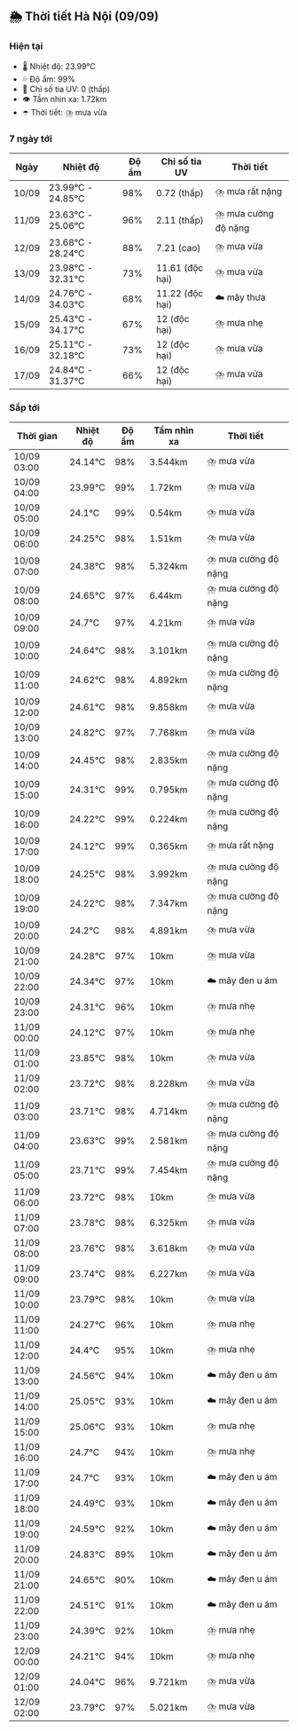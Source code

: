 ## 🌦️ Thời tiết Hà Nội (09/09)

### Hiện tại

- 🌡️ Nhiệt độ: 23.99℃
- 💦 Độ ẩm: 99%
- 🌟 Chỉ số tia UV: 0 (thấp)
- 👁️ Tầm nhìn xa: 1.72km
- ☂️ Thời tiết: ⛈️ mưa vừa

### 7 ngày tới

| Ngày | Nhiệt độ | Độ ẩm | Chỉ số tia UV | Thời tiết |
| --- | --- | --- | --- | --- |
| 10/09 | 23.99℃ - 24.85℃ | 98% | 0.72 (thấp) | ⛈️ mưa rất nặng |
| 11/09 | 23.63℃ - 25.06℃ | 96% | 2.11 (thấp) | ⛈️ mưa cường độ nặng |
| 12/09 | 23.68℃ - 28.24℃ | 88% | 7.21 (cao) | ⛈️ mưa vừa |
| 13/09 | 23.98℃ - 32.31℃ | 73% | 11.61 (độc hại) | ⛈️ mưa vừa |
| 14/09 | 24.76℃ - 34.03℃ | 68% | 11.22 (độc hại) | ☁️ mây thưa |
| 15/09 | 25.43℃ - 34.17℃ | 67% | 12 (độc hại) | ⛈️ mưa nhẹ |
| 16/09 | 25.11℃ - 32.18℃ | 73% | 12 (độc hại) | ⛈️ mưa vừa |
| 17/09 | 24.84℃ - 31.37℃ | 66% | 12 (độc hại) | ⛈️ mưa vừa |

### Sắp tới

| Thời gian | Nhiệt độ | Độ ẩm | Tầm nhìn xa | Thời tiết |
| --- | --- | --- | --- | --- |
| 10/09 03:00 | 24.14℃ | 98% | 3.544km | ⛈️ mưa vừa |
| 10/09 04:00 | 23.99℃ | 99% | 1.72km | ⛈️ mưa vừa |
| 10/09 05:00 | 24.1℃ | 99% | 0.54km | ⛈️ mưa vừa |
| 10/09 06:00 | 24.25℃ | 98% | 1.51km | ⛈️ mưa vừa |
| 10/09 07:00 | 24.38℃ | 98% | 5.324km | ⛈️ mưa cường độ nặng |
| 10/09 08:00 | 24.65℃ | 97% | 6.44km | ⛈️ mưa cường độ nặng |
| 10/09 09:00 | 24.7℃ | 97% | 4.21km | ⛈️ mưa vừa |
| 10/09 10:00 | 24.64℃ | 98% | 3.101km | ⛈️ mưa cường độ nặng |
| 10/09 11:00 | 24.62℃ | 98% | 4.892km | ⛈️ mưa cường độ nặng |
| 10/09 12:00 | 24.61℃ | 98% | 9.858km | ⛈️ mưa vừa |
| 10/09 13:00 | 24.82℃ | 97% | 7.768km | ⛈️ mưa vừa |
| 10/09 14:00 | 24.45℃ | 98% | 2.835km | ⛈️ mưa cường độ nặng |
| 10/09 15:00 | 24.31℃ | 99% | 0.795km | ⛈️ mưa cường độ nặng |
| 10/09 16:00 | 24.22℃ | 99% | 0.224km | ⛈️ mưa cường độ nặng |
| 10/09 17:00 | 24.12℃ | 99% | 0.365km | ⛈️ mưa rất nặng |
| 10/09 18:00 | 24.25℃ | 98% | 3.992km | ⛈️ mưa cường độ nặng |
| 10/09 19:00 | 24.22℃ | 98% | 7.347km | ⛈️ mưa cường độ nặng |
| 10/09 20:00 | 24.2℃ | 98% | 4.891km | ⛈️ mưa vừa |
| 10/09 21:00 | 24.28℃ | 97% | 10km | ⛈️ mưa vừa |
| 10/09 22:00 | 24.34℃ | 97% | 10km | ☁️ mây đen u ám |
| 10/09 23:00 | 24.31℃ | 96% | 10km | ⛈️ mưa nhẹ |
| 11/09 00:00 | 24.12℃ | 97% | 10km | ⛈️ mưa nhẹ |
| 11/09 01:00 | 23.85℃ | 98% | 10km | ⛈️ mưa vừa |
| 11/09 02:00 | 23.72℃ | 98% | 8.228km | ⛈️ mưa vừa |
| 11/09 03:00 | 23.71℃ | 98% | 4.714km | ⛈️ mưa cường độ nặng |
| 11/09 04:00 | 23.63℃ | 99% | 2.581km | ⛈️ mưa cường độ nặng |
| 11/09 05:00 | 23.71℃ | 99% | 7.454km | ⛈️ mưa cường độ nặng |
| 11/09 06:00 | 23.72℃ | 98% | 10km | ⛈️ mưa vừa |
| 11/09 07:00 | 23.78℃ | 98% | 6.325km | ⛈️ mưa vừa |
| 11/09 08:00 | 23.76℃ | 98% | 3.618km | ⛈️ mưa vừa |
| 11/09 09:00 | 23.74℃ | 98% | 6.227km | ⛈️ mưa vừa |
| 11/09 10:00 | 23.79℃ | 98% | 10km | ⛈️ mưa vừa |
| 11/09 11:00 | 24.27℃ | 96% | 10km | ⛈️ mưa nhẹ |
| 11/09 12:00 | 24.4℃ | 95% | 10km | ⛈️ mưa nhẹ |
| 11/09 13:00 | 24.56℃ | 94% | 10km | ☁️ mây đen u ám |
| 11/09 14:00 | 25.05℃ | 93% | 10km | ☁️ mây đen u ám |
| 11/09 15:00 | 25.06℃ | 93% | 10km | ⛈️ mưa nhẹ |
| 11/09 16:00 | 24.7℃ | 94% | 10km | ⛈️ mưa nhẹ |
| 11/09 17:00 | 24.7℃ | 93% | 10km | ☁️ mây đen u ám |
| 11/09 18:00 | 24.49℃ | 93% | 10km | ☁️ mây đen u ám |
| 11/09 19:00 | 24.59℃ | 92% | 10km | ☁️ mây đen u ám |
| 11/09 20:00 | 24.83℃ | 89% | 10km | ☁️ mây đen u ám |
| 11/09 21:00 | 24.65℃ | 90% | 10km | ☁️ mây đen u ám |
| 11/09 22:00 | 24.51℃ | 91% | 10km | ☁️ mây đen u ám |
| 11/09 23:00 | 24.39℃ | 92% | 10km | ⛈️ mưa nhẹ |
| 12/09 00:00 | 24.21℃ | 94% | 10km | ⛈️ mưa nhẹ |
| 12/09 01:00 | 24.04℃ | 96% | 9.721km | ⛈️ mưa vừa |
| 12/09 02:00 | 23.79℃ | 97% | 5.021km | ⛈️ mưa vừa |
